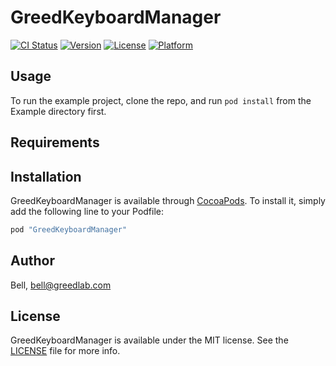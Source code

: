 # GreedKeyboardManager

[![CI Status](http://img.shields.io/travis/Bell/GreedKeyboardManager.svg?style=flat)](https://travis-ci.org/Bell/GreedKeyboardManager)
[![Version](https://img.shields.io/cocoapods/v/GreedKeyboardManager.svg?style=flat)](http://cocoapods.org/pods/GreedKeyboardManager)
[![License](https://img.shields.io/cocoapods/l/GreedKeyboardManager.svg?style=flat)](http://cocoapods.org/pods/GreedKeyboardManager)
[![Platform](https://img.shields.io/cocoapods/p/GreedKeyboardManager.svg?style=flat)](http://cocoapods.org/pods/GreedKeyboardManager)

## Usage

To run the example project, clone the repo, and run `pod install` from the Example directory first.

## Requirements

## Installation

GreedKeyboardManager is available through [CocoaPods](http://cocoapods.org). To install
it, simply add the following line to your Podfile:

```ruby
pod "GreedKeyboardManager"
```

## Author

Bell, bell@greedlab.com

## License

GreedKeyboardManager is available under the MIT license. See the [LICENSE](LICENSE) file for more info.
